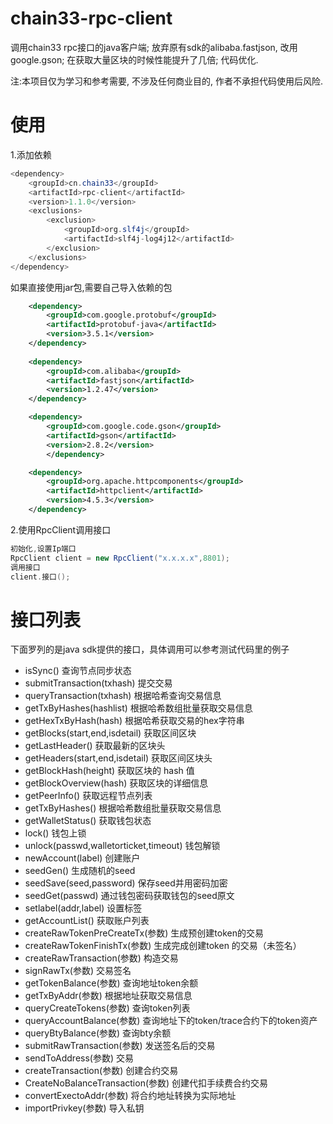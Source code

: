 # chain33-rpc-client
调用chain33 rpc接口的java客户端;
放弃原有sdk的alibaba.fastjson, 改用google.gson;
在获取大量区块的时候性能提升了几倍;
代码优化.

注:本项目仅为学习和参考需要, 不涉及任何商业目的, 作者不承担代码使用后风险.


# 使用
1.添加依赖
``` java
<dependency>
	<groupId>cn.chain33</groupId>
	<artifactId>rpc-client</artifactId>
	<version>1.1.0</version>
	<exclusions>
	    <exclusion>
	        <groupId>org.slf4j</groupId>
	        <artifactId>slf4j-log4j12</artifactId>
	    </exclusion>
	</exclusions>
</dependency>
```
如果直接使用jar包,需要自己导入依赖的包

``` xml
	<dependency>
		<groupId>com.google.protobuf</groupId>
		<artifactId>protobuf-java</artifactId>
		<version>3.5.1</version>
	</dependency>
		
	<dependency>
		<groupId>com.alibaba</groupId>
		<artifactId>fastjson</artifactId>
		<version>1.2.47</version>
	</dependency>

	<dependency>
		<groupId>com.google.code.gson</groupId>
		<artifactId>gson</artifactId>
		<version>2.8.2</version>
        </dependency>

	<dependency>
		<groupId>org.apache.httpcomponents</groupId>
		<artifactId>httpclient</artifactId>
		<version>4.5.3</version>
	</dependency>

```
2.使用RpcClient调用接口

``` java
初始化,设置Ip端口
RpcClient client = new RpcClient("x.x.x.x",8801);
调用接口
client.接口();
```
# 接口列表
下面罗列的是java sdk提供的接口，具体调用可以参考测试代码里的例子

 - isSync() 查询节点同步状态
 - submitTransaction(txhash)    提交交易
 - queryTransaction(txhash)     根据哈希查询交易信息
 - getTxByHashes(hashlist)     根据哈希数组批量获取交易信息
 - getHexTxByHash(hash)     根据哈希获取交易的hex字符串
 - getBlocks(start,end,isdetail)    获取区间区块
 - getLastHeader()    获取最新的区块头
 - getHeaders(start,end,isdetail)    获取区间区块头
 - getBlockHash(height)     获取区块的 hash 值
 - getBlockOverview(hash)    获取区块的详细信息
 - getPeerInfo()    获取远程节点列表 
 - getTxByHashes()    根据哈希数组批量获取交易信息
 - getWalletStatus()    获取钱包状态
 - lock()    钱包上锁
 - unlock(passwd,walletorticket,timeout)   钱包解锁
 - newAccount(label)    创建账户
 - seedGen()    生成随机的seed
 - seedSave(seed,password)    保存seed并用密码加密
 - seedGet(passwd)    通过钱包密码获取钱包的seed原文
 - setlabel(addr,label)    设置标签
 - getAccountList()     获取账户列表
 - createRawTokenPreCreateTx(参数)    生成预创建token的交易
 - createRawTokenFinishTx(参数)   生成完成创建token 的交易（未签名）
 - createRawTransaction(参数)    构造交易
 - signRawTx(参数)    交易签名
 - getTokenBalance(参数)    查询地址token余额
 - getTxByAddr(参数)    根据地址获取交易信息
 - queryCreateTokens(参数)    查询token列表
 - queryAccountBalance(参数)    查询地址下的token/trace合约下的token资产
 - queryBtyBalance(参数)    查询bty余额
 - submitRawTransaction(参数)    发送签名后的交易
 - sendToAddress(参数)    交易
 - createTransaction(参数) 创建合约交易
 - CreateNoBalanceTransaction(参数) 创建代扣手续费合约交易
 - convertExectoAddr(参数) 将合约地址转换为实际地址
 - importPrivkey(参数) 导入私钥


